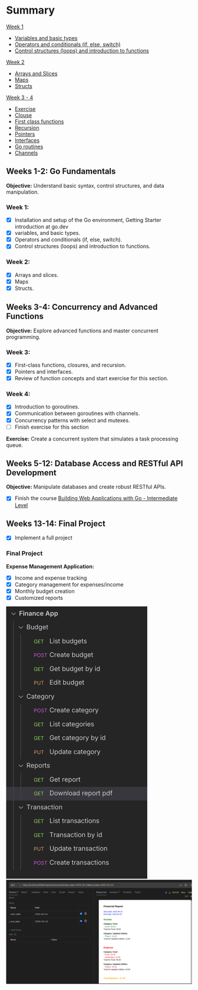 # Summary

[Week 1](./week-1/)

- [Variables and basic types](./week-1//basic-types/basic-types.go)
- [Operators and conditionals (if, else, switch)](./week-1//operators-and-conditionals/operators-and-conditionals.go)
- [Control structures (loops) and introduction to functions](./week-1/loops-and-functions/loops-and-functions.go)

[Week 2](./week-2/)

- [Arrays and Slices](./week-2/arrays-and-slices/arrays-and-slices.go)
- [Maps](./week-2/maps/maps-and-structs.go)
- [Structs](./week-2/structs/structs.go)

[Week 3 - 4](./week-3-4)
- [Exercise](./week-3-4/exercise/)
- [Clouse](./week-3-4/week-3/clousure/clousure.go)
- [First class functions](./week-3-4/week-3/first-class-functions/first-class-functions.go)
- [Recursion](./week-3-4/week-3/recursion/recursion.go)
- [Pointers](./week-3-4/week-3/pointers/pointers.go)
- [Interfaces](./week-3-4/week-3/interfaces/interfaces.go)
- [Go routines](./week-3-4/week-4/go-routines/go-routines.go)
- [Channels](./week-3-4/week-4/channels/channels.go)

## Weeks 1-2: Go Fundamentals

**Objective:** Understand basic syntax, control structures, and data manipulation.

### Week 1:

- [x] Installation and setup of the Go environment, Getting Starter introduction at go.dev
- [x] variables, and basic types.
- [x] Operators and conditionals (if, else, switch).
- [x] Control structures (loops) and introduction to functions.

### Week 2:

- [x] Arrays and slices.
- [x] Maps
- [x] Structs.

## Weeks 3-4: Concurrency and Advanced Functions

**Objective:** Explore advanced functions and master concurrent programming.

### Week 3:

- [x] First-class functions, closures, and recursion.
- [x] Pointers and interfaces.
- [x] Review of function concepts and start exercise for this section.

### Week 4:

- [x] Introduction to goroutines.
- [x] Communication between goroutines with channels.
- [x] Concurrency patterns with select and mutexes.
- [ ] Finish exercise for this section

**Exercise:** Create a concurrent system that simulates a task processing queue.

## Weeks 5-12: Database Access and RESTful API Development

**Objective:** Manipulate databases and create robust RESTful APIs.

- [x] Finish the course [Building Web Applications with Go - Intermediate Level
      ](https://www.udemy.com/share/1051Da3@GcYnyM9AO50tAF995Ttj0kwlcni7SBIWFliFaGmVTNqlIvsVgEbfVKgKGssM3ojA/)

## Weeks 13-14: Final Project

- [x] Implement a full project

### Final Project

**Expense Management Application:**

- [x] Income and expense tracking
- [x] Category management for expenses/income
- [x] Monthly budget creation
- [x] Customized reports

![Routes](./files/routes.png)
![Report](./files/report.png)